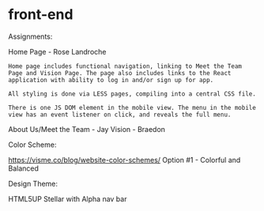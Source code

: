 # front-end

Assignments:

Home Page - Rose Landroche

    Home page includes functional navigation, linking to Meet the Team Page and Vision Page. The page also includes links to the React application with ability to log in and/or sign up for app. 

    All styling is done via LESS pages, compiling into a central CSS file.

    There is one JS DOM element in the mobile view. The menu in the mobile view has an event listener on click, and reveals the full menu.

About Us/Meet the Team - Jay
Vision - Braedon

Color Scheme:

https://visme.co/blog/website-color-schemes/
Option #1 - Colorful and Balanced

Design Theme:

HTML5UP
Stellar with Alpha nav bar

